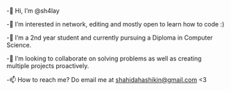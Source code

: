 -👋 Hi, I’m @sh4lay

-👀 I’m interested in network, editing and mostly open to learn how to code :)

-🌱 I’m a 2nd year student and currently pursuing a Diploma in Computer Science.

-💞️ I’m looking to collaborate on solving problems as well as creating multiple projects proactively.

-📫 How to reach me? Do email me at shahidahashikin@gmail.com <3

<!---
sh4lay/sh4lay is a ✨ special ✨ repository because its `README.md` (this file) appears on your GitHub profile.
You can click the Preview link to take a look at your changes.
--->
